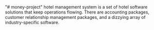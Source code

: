 "# money-project" 
hotel management system is a set of hotel software solutions that keep operations flowing. There are accounting packages, customer relationship management packages,
and a dizzying array of industry-specific software.
